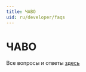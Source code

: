 ```yaml
---
title: ЧАВО
uid: ru/developer/faqs
---
```


# ЧАВО

Все вопросы и ответы [здесь](xref:ru/user-guide/installing/faq)

